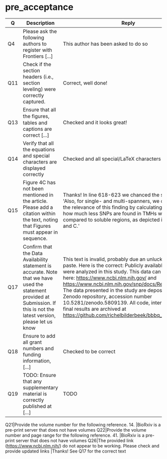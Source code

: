 # pre_acceptance

Q  |Description                                                                                                                                                                |Reply
---|---------------------------------------------------------------------------------------------------------------------------------------------------------------------------|---------------------------------------------------------------------------------------------------------------------------------------------------------------------------------------------------------------------------------------------------------------------------------------------------------------------------------------------------------------------------------------------------------------------------------------------------------------------------------------
Q4 |Please ask the following authors to register with Frontiers [...]                                                                                                          |This author has been asked to do so
Q11|Check if the section headers (i.e., section leveling) were correctly captured.                                                                                             |Correct, well done!
Q13|Ensure that all the ﬁgures, tables and captions are correct [...]                                                                                                          |Checked and it looks great!
Q14|Verify that all the equations and special characters are displayed correctly                                                                                               |Checked and all special/LaTeX characters look fine
Q15|Figure 4C has not been mentioned in the article. Please add a citation within the text, noting that Figures must appear in sequence.                                       |Thanks! In line 618-623 we chanced the sentence to 'Also, for single- and multi-spanners, we determined the relevance of this finding by calculating where and how much less SNPs are found in TMHs when compared to soluble regions, as depicted in Figure 4B and C.'
Q17|Conﬁrm that the Data Availability statement is accurate. Note that we have used the statement provided at Submission. If this is not the latest version, please let us know|This text is invalid, probably due an unlucky copy-paste. Here is the correct: Publicly available datasets were analyzed in this study. This data can be found here: https://www.ncbi.nlm.nih.gov/ and https://www.ncbi.nlm.nih.gov/snp/docs/RefSNP_about/. The data presented in the study are deposited in the Zenodo repository, accession number 10.5281/zenodo.5809139. All code, intermediate and final results are archived at https://github.com/richelbilderbeek/bbbq_article.
Q18|Ensure to add all grant numbers and funding information, [...]                                                                                                             |Checked to be correct 
Q19|TODO: Ensure that any supplementary material is correctly published at [...]                                                                                                     |TODO

Q21|Provide the volume number for the following reference. 14.                                                                                                                 |BioRxiv is a pre-print server that does not have volumes
Q22|Provide the volume number and page range for the following reference. 41.                                                                                                  |BioRxiv is a pre-print server that does not have volumes
Q26|The provided link (https://www.ncbi.nlm.nih/) do not appear to be working. Please check and provide updated links                                                          |Thanks! See Q17 for the correct text

